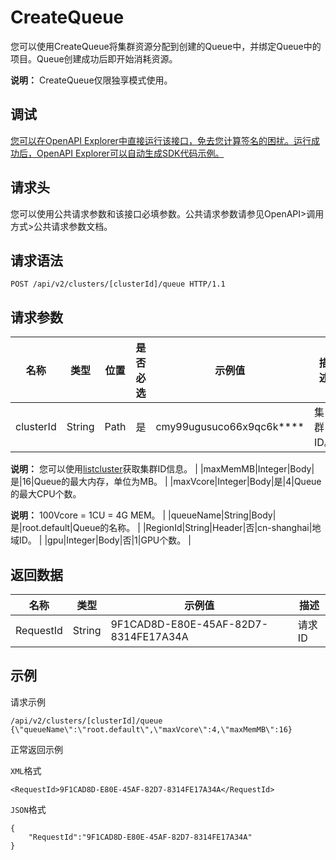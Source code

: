 # CreateQueue

您可以使用CreateQueue将集群资源分配到创建的Queue中，并绑定Queue中的项目。Queue创建成功后即开始消耗资源。

**说明：** CreateQueue仅限独享模式使用。

## 调试

[您可以在OpenAPI Explorer中直接运行该接口，免去您计算签名的困扰。运行成功后，OpenAPI Explorer可以自动生成SDK代码示例。](https://api.aliyun.com/#product=foas&api=CreateQueue&type=ROA&version=2018-11-11)

## 请求头

您可以使用公共请求参数和该接口必填参数。公共请求参数请参见OpenAPI\>调用方式\>公共请求参数文档。

## 请求语法

```
POST /api/v2/clusters/[clusterId]/queue HTTP/1.1
```

## 请求参数

|名称|类型|位置|是否必选|示例值|描述|
|--|--|--|----|---|--|
|clusterId|String|Path|是|cmy99ugusuco66x9qc6k\*\*\*\*|集群ID。

 **说明：** 您可以使用[listcluster](~~117251~~)获取集群ID信息。 |
|maxMemMB|Integer|Body|是|16|Queue的最大内存，单位为MB。 |
|maxVcore|Integer|Body|是|4|Queue的最大CPU个数。

 **说明：** 100Vcore = 1CU = 4G MEM。 |
|queueName|String|Body|是|root.default|Queue的名称。 |
|RegionId|String|Header|否|cn-shanghai|地域ID。 |
|gpu|Integer|Body|否|1|GPU个数。 |

## 返回数据

|名称|类型|示例值|描述|
|--|--|---|--|
|RequestId|String|9F1CAD8D-E80E-45AF-82D7-8314FE17A34A|请求ID |

## 示例

请求示例

```
/api/v2/clusters/[clusterId]/queue
{\"queueName\":\"root.default\",\"maxVcore\":4,\"maxMemMB\":16}
```

正常返回示例

`XML`格式

```
<RequestId>9F1CAD8D-E80E-45AF-82D7-8314FE17A34A</RequestId>
```

`JSON`格式

```
{
    "RequestId":"9F1CAD8D-E80E-45AF-82D7-8314FE17A34A"
}
```

